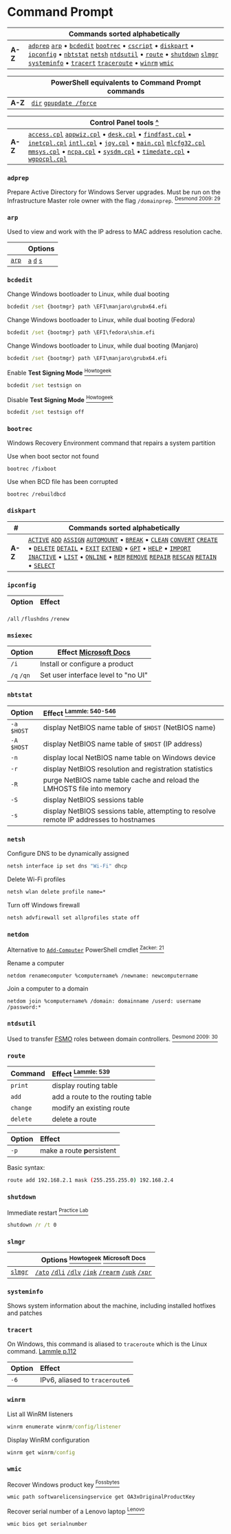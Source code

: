# Command Prompt
&nbsp;  | Commands sorted alphabetically
---     | ---
**A-Z** | [`adprep`][adprep] [`arp`][arp] &bull; [`bcdedit`][bcdedit] [`bootrec`](#bootrec) &bull; [`cscript`][cscript] &bull; [`diskpart`][diskpart] &bull; [`ipconfig`](#ipconfig) &bull; [`nbtstat`](#nbtstat) [`netsh`](#netsh) [`ntdsutil`][ntdsutil] &bull; [`route`](#route) &bull; [`shutdown`](#shutdown) [`slmgr`][slmgr] [`systeminfo`](#systeminfo) &bull; [`tracert`](#tracert) [`traceroute`](#tracert) &bull; [`winrm`](#winrm) [`wmic`][wmic]

&nbsp;  | PowerShell equivalents to Command Prompt commands
---     | ---
**A-Z** | [`dir`][Get-ChildItem] [`gpupdate /force`][Invoke-GPUpdate]

&nbsp;  | Control Panel tools [^][https://support.microsoft.com/en-us/help/192806/how-to-run-control-panel-tools-by-typing-a-command]
---     | ---
**A-Z** | [`access.cpl`][access.cpl] [`appwiz.cpl`][appwiz.cpl] &bull; [`desk.cpl`][desk.cpl] &bull; [`findfast.cpl`][findfast.cpl] &bull; [`inetcpl.cpl`][inetcpl.cpl] [`intl.cpl`][intl.cpl] &bull; [`joy.cpl`][joy.cpl] &bull; [`main.cpl`][main.cpl] [`mlcfg32.cpl`][mlcfg32.cpl] [`mmsys.cpl`][mmsys.cpl] &bull; [`ncpa.cpl`][ncpa.cpl] &bull; [`sysdm.cpl`][sysdm.cpl] &bull; [`timedate.cpl`][timedate.cpl] &bull; [`wgpocpl.cpl`][wgpocpl.cpl]

[access.cpl]:                                        #access.cpl                                        '```&#10;C:\> access.cpl&#10;```&#10;Accessibility Options'
[appwiz.cpl]:                                        #appwiz.cpl                                        '```&#10;C:\> appwiz.cpl&#10;```&#10;Add/Remove Programs'
[desk.cpl]:                                          #desk.cpl                                          '```&#10;C:\> desk.cpl&#10;```&#10;Display Properties'
[findfast.cpl]:                                      #findfast.cpl                                      '```&#10;C:\> findfast.cpl&#10;```&#10;FindFast'
[inetcpl.cpl]:                                       #inetcpl.cpl                                       '```&#10;C:\> inetcpl.cpl&#10;```&#10;Internet Properties'
[intl.cpl]:                                          #intl.cpl                                          '```&#10;C:\> intl.cpl&#10;```&#10;Regional Settings'
[joy.cpl]:                                           #joy.cpl                                           '```&#10;C:\> joy.cpl&#10;```&#10;Joystick Properties'
[main.cpl]:                                          #main.cpl                                          '```&#10;C:\> main.cpl&#10;```&#10;Mouse Properties'
[mlcfg32.cpl]:                                       #mlcfg32.cpl                                       '```&#10;C:\> mlcfg32.cpl&#10;```&#10;Microsoft Exchange (or Windows Messaging)'
[mmsys.cpl]:                                         #mmsys.cpl                                         '```&#10;C:\> mmsys.cpl&#10;```&#10;Sound Properties'
[ncpa.cpl]:                                          #ncpa.cpl                                          '```&#10;C:\> ncpa.cpl&#10;```&#10;Network Settings'
[sysdm.cpl]:                                         #sysdm.cpl                                         '```&#10;C:\> sysdm.cpl&#10;```&#10;System Properties'
[timedate.cpl]:                                      #timedate.cpl                                      '```&#10;C:\> timedate.cpl&#10;```&#10;Date/Time Properties'
[wgpocpl.cpl]:                                       #wgpocpl.cpl                                       '```&#10;C:\> wgpocpl.cpl&#10;```&#10;Microsoft Mail Post Office'

### `adprep`
Prepare Active Directory for Windows Server upgrades. Must be run on the Infrastructure Master role owner with the flag `/domainprep`. [<sup>Desmond 2009: 29</sup>][Desmond2009]
### `arp`
Used to view and work with the IP adress to MAC address resolution cache.

&nbsp;  | Options
---     | ---
[`arp`][arp] | [`a`][arp -a] [`d`][arp -d] [`s`][arp -s]

[arp -a]:                                            #arp                                               '```&#10;C:\> arp -a&#10;```&#10;Display both the IP and MAC addresses and whether they are dynamic or static entries '
[arp -s]:                                            #arp                                               '```&#10;C:\> arp -s&#10;```&#10;Manually add a static entry to the cache'
[arp -d]:                                            #arp                                               '```&#10;C:\> arp -d&#10;```&#10;Delete an entry from the cache'
### `bcdedit`
Change Windows bootloader to Linux, while dual booting
```cmd
bcdedit /set {bootmgr} path \EFI\manjaro\grubx64.efi
```
Change Windows bootloader to Linux, while dual booting (Fedora)
```cmd
bcdedit /set {bootmgr} path \EFI\fedora\shim.efi
```
Change Windows bootloader to Linux, while dual booting (Manjaro)
```cmd
bcdedit /set {bootmgr} path \EFI\manjaro\grubx64.efi
```
Enable **Test Signing Mode** [<sup>Howtogeek</sup>](https://www.howtogeek.com/167723/how-to-disable-driver-signature-verification-on-64-bit-windows-8.1-so-that-you-can-install-unsigned-drivers/ "howtogeek.com - 'How to disable driver signature verification on 64-bit Windows 8.1 so that you can install unsigned drivers'")
```cmd
bcdedit /set testsign on
```
Disable **Test Signing Mode** [<sup>Howtogeek</sup>](https://www.howtogeek.com/167723/how-to-disable-driver-signature-verification-on-64-bit-windows-8.1-so-that-you-can-install-unsigned-drivers/ "howtogeek.com - 'How to disable driver signature verification on 64-bit Windows 8.1 so that you can install unsigned drivers'")
```cmd
bcdedit /set testsign off
```
### `bootrec`
Windows Recovery Environment command that repairs a system partition

Use when boot sector not found
```
bootrec /fixboot
```
Use when BCD file has been corrupted
```
bootrec /rebuildbcd
```
### `diskpart`
\#      | Commands sorted alphabetically
---     | ---
**A-Z** | [`ACTIVE`][diskpart active] [`ADD`][diskpart add] [`ASSIGN`][diskpart assign] [`AUTOMOUNT`][diskpart automount] &bull; [`BREAK`][diskpart break] &bull; [`CLEAN`][diskpart clean] [`CONVERT`][diskpart convert] [`CREATE`][diskpart create] &bull; [`DELETE`][diskpart delete] [`DETAIL`][diskpart detail] &bull; [`EXIT`][diskpart exit] [`EXTEND`][diskpart extend] &bull; [`GPT`][diskpart gpt] &bull; [`HELP`][diskpart help] &bull; [`IMPORT`][diskpart import] [`INACTIVE`][diskpart inactive] &bull; [`LIST`][diskpart list] &bull; [`ONLINE`][diskpart online] &bull; [`REM`][diskpart rem] [`REMOVE`][diskpart remove] [`REPAIR`][diskpart repair] [`RESCAN`][diskpart rescan] [`RETAIN`][diskpart retain] &bull; [`SELECT`][diskpart select]

[diskpart active]:                                   #diskpart                                          '```&#10;C:\> diskpart&#10;DISKPART> ACTIVE&#10;```&#10;On MBR disks, marks the partition with current focus as the active system partition, meaning it is the partition containing the operating system startup files&#10;Stanek, William R. _Microsoft Windows Command-Line_.: 141'
[diskpart add]:                                      #diskpart                                          '```&#10;C:\> diskpart&#10;DISKPART> ADD DISK=n&#10;```&#10;Create a mirrored volume on the selected dynamic disk&#10;Stanek, William R. _Microsoft Windows Command-Line_.: 141'
[diskpart assign]:                                   #diskpart                                          '```&#10;C:\> diskpart&#10;DISKPART> ASSIGN LETTER=x&#10;DISKPART> ASSIGN MOUNT=path&#10;```&#10;Assign a drive letter or mount point to the selected partition, logical drive, or volume. Takes parameters "LETTER=x" or "MOUNT=path"&#10;Stanek, William R. _Microsoft Windows Command-Line_.: 141'
[diskpart automount]:                                #diskpart                                          '```&#10;C:\> diskpart&#10;DISKPART> AUTOMOUNT ENABLE&#10;DISKPART> AUTOMOUNT DISABLE&#10;DISKPART> AUTOMOUNT SCRUB&#10;```&#10;Control whether Windows automatically mounts new basic volumes that are added to the system and assigns them drive letters. Takes parameters "ENABLE", "DISABLE", or "SCRUB"&#10;Stanek, William R. _Microsoft Windows Command-Line_.: 141'
[diskpart break]:                                    #diskpart                                          '```&#10;C:\> diskpart&#10;DISKPART> BREAK DISK=n&#10;DISKPART> BREAK DISK=n NOKEEP&#10;```&#10;Break a mirror set. Takes parameter "DISK=n"&#10;Stanek, William R. _Microsoft Windows Command-Line_.: 141'
[diskpart clean]:                                    #diskpart                                          '```&#10;C:\> diskpart&#10;DISKPART> CLEAN&#10;DISKPART> CLEAN ALL&#10;```&#10;Remove all partition or volume formatting on the focused disk.&#10;Stanek, William R. _Microsoft Windows Command-Line_.: 141'
[diskpart convert]:                                  #diskpart                                          '```&#10;C:\> diskpart&#10;DISKPART> CONVERT BASIC&#10;DISKPART> CONVERT DYNAMIC&#10;DISKPART> CONVERT GPT&#10;DISKPART> CONVERT MBR&#10;```&#10;Convert focused disk to basic/dynamic&#10;Stanek, William R. _Microsoft Windows Command-Line_.: 141'
[diskpart create]:                                   #diskpart                                          '```&#10;C:\> diskpart&#10;DISKPART> CREATE PARTITION EFI&#10;DISKPART> CREATE PARTITION EXTENDED&#10;DISKPART> CREATE PARTITION LOGICAL&#10;DISKPART> CREATE PARTITION MSR&#10;DISKPART> CREATE PARTITION PRIMARY&#10;DISKPART> CREATE VOLUME SIMPLE&#10;DISKPART> CREATE VOLUME RAID&#10;DISKPART> CREATE VOLUME STRIPE&#10;```&#10;Create a partition or volume of a specific type&#10;Stanek, William R. _Microsoft Windows Command-Line_.: 141'
[diskpart delete]:                                   #diskpart                                          '```&#10;C:\> diskpart&#10;DISKPART> DELETE&#10;```&#10;Delete the focused disk, partition, or volume&#10;Stanek, William R. _Microsoft Windows Command-Line_.: 141'
[diskpart detail]:                                   #diskpart                                          '```&#10;C:\> diskpart&#10;DISKPART> DETAIL&#10;```&#10;Provide details about the focused disk, partition, or volume&#10;Stanek, William R. _Microsoft Windows Command-Line_.: 141'
[diskpart exit]:                                     #diskpart                                          '```&#10;C:\> diskpart&#10;DISKPART> EXIT&#10;```&#10;Exit the DiskPart interpreter&#10;Stanek, William R. _Microsoft Windows Command-Line_.: 141'
[diskpart extend]:                                   #diskpart                                          '```&#10;C:\> diskpart&#10;DISKPART> EXTEND SIZE=n DISK=n&#10;```&#10;Extend the simple volume on the selected disk or span the volume across multiple disks&#10;Stanek, William R. _Microsoft Windows Command-Line_.: 141'
[diskpart gpt]:                                      #diskpart                                          '```&#10;C:\> diskpart&#10;DISKPART> GPT ATTRIBUTES=n&#10;```&#10;Change GPT attributes on the focused partition (Windows Server 2003 only)&#10;Stanek, William R. _Microsoft Windows Command-Line_.: 141'
[diskpart help]:                                     #diskpart                                          '```&#10;C:\> diskpart&#10;DISKPART> HELP&#10;```&#10;Display a list of commands&#10;Stanek, William R. _Microsoft Windows Command-Line_.: 141'
[diskpart import]:                                   #diskpart                                          '```&#10;C:\> diskpart&#10;DISKPART> IMPORT&#10;```&#10;Import a foreign disk&#10;Stanek, William R. _Microsoft Windows Command-Line_.: 141'
[diskpart inactive]:                                 #diskpart                                          '```&#10;C:\> diskpart&#10;DISKPART> INACTIVE&#10;```&#10;On MBR disks, mark the focused partition as inactive.&#10;Stanek, William R. _Microsoft Windows Command-Line_.: 141'
[diskpart list]:                                     #diskpart                                          '```&#10;C:\> diskpart&#10;DISKPART> LIST DISK&#10;DISKPART> LIST PARTITION&#10;DISKPART> LIST VOLUME&#10;```&#10;Display a list of disks or volumes and information about them, or a list of partitions on the focused disk.&#10;Stanek, William R. _Microsoft Windows Command-Line_.: 141'
[diskpart online]:                                   #diskpart                                          '```&#10;C:\> diskpart&#10;DISKPART> ONLINE&#10;```&#10;Bring the selected disk or volume online. Resynchronize the mirrored or focused RAID-5 volume.&#10;Stanek, William R. _Microsoft Windows Command-Line_.: 141'
[diskpart rem]:                                      #diskpart                                          '```&#10;C:\> diskpart&#10;DISKPART> REM Lorem ipsum&#10;```&#10;Mark the start of a comment in a DiskPart script&#10;Stanek, William R. _Microsoft Windows Command-Line_.: 141'
[diskpart remove]:                                   #diskpart                                          '```&#10;C:\> diskpart&#10;DISKPART> REMOVE LETTER=x&#10;DISKPART> REMOVE MOUNT=path&#10;```&#10;Remove specified drive letter or mount point from the currently selected volume&#10;Stanek, William R. _Microsoft Windows Command-Line_.: 141'
[diskpart repair]:                                   #diskpart                                          '```&#10;C:\> diskpart&#10;DISKPART> REPAIR DISK=n&#10;```&#10;Repair the focused RAID-5 volume by replacing the failed volume with the designated dynamic disk (Windows Server 2003 only)&#10;Stanek, William R. _Microsoft Windows Command-Line_.: 141'
[diskpart rescan]:                                   #diskpart                                          '```&#10;C:\> diskpart&#10;DISKPART> RESCAN&#10;```&#10;Look for new disks that may have been added to the computer&#10;Stanek, William R. _Microsoft Windows Command-Line_.: 141'
[diskpart retain]:                                   #diskpart                                          '```&#10;C:\> diskpart&#10;DISKPART> RETAIN&#10;```&#10;Prepare the selected simple volume to be used as the boot or system volume&#10;Stanek, William R. _Microsoft Windows Command-Line_.: 141'
[diskpart select]:                                   #diskpart                                          '```&#10;C:\> diskpart&#10;DISKPART> SELECT&#10;```&#10;Focus specified disk, partition, or volume&#10;Stanek, William R. _Microsoft Windows Command-Line_.: 141'
### `ipconfig`
Option      | Effect
:---        | :---
`/all`
`/flushdns`
`/renew`
### `msiexec`
Option      | Effect [Microsoft Docs][https://docs.microsoft.com/en-us/windows/win32/msi/command-line-options]
---         | ---
`/i`        | Install or configure a product
`/q` `/qn`  | Set user interface level to "no UI"
### `nbtstat`
Option      | Effect [<sup>Lammle: 540-546</sup>][Lammle]
:---        | :---
`-a $HOST`  | display NetBIOS name table of <code>$HOST</code> (NetBIOS name)
`-A $HOST`  | display NetBIOS name table of <code>$HOST</code> (IP address)
`-n`        | display local NetBIOS name table on Windows device
`-r`        | display NetBIOS resolution and registration statistics
`-R`        | purge NetBIOS name table cache and reload the LMHOSTS file into memory
`-S`        | display NetBIOS sessions table
`-s`        | display NetBIOS sessions table, attempting to resolve remote IP addresses to hostnames
### `netsh`
Configure DNS to be dynamically assigned
```cmd
netsh interface ip set dns "Wi-Fi" dhcp
```
Delete Wi-Fi profiles
```cmd
netsh wlan delete profile name=*
```
Turn off Windows firewall
```cmd
netsh advfirewall set allprofiles state off
```
### `netdom`
Alternative to [`Add-Computer`][Add-Computer] PowerShell cmdlet [<sup>Zacker: 21</sup>][Zacker]

Rename a computer
```
netdom renamecomputer %computername% /newname: newcomputername
```
Join a computer to a domain
```
netdom join %computername% /domain: domainname /userd: username /password:*
```
### `ntdsutil`
Used to transfer [FSMO](# "\"Flexible Single Master Operator\", server that is master for a particular role or function") roles between domain controllers. [<sup>Desmond 2009: 30</sup>][Desmond2009]
### `route`
Command  | Effect [<sup>Lammle: 539</sup>][Lammle]
:---     | :---
`print`  | display routing table
`add`    | add a route to the routing table
`change` | modify an existing route
`delete` | delete a route

Option  | Effect
:---    | :---
`-p`    | make a route **p**ersistent

Basic syntax:
```sh
route add 192.168.2.1 mask (255.255.255.0) 192.168.2.4
```
### `shutdown`
Immediate restart [<sup>Practice Lab</sup>][pl:Sec+]
```cmd
shutdown /r /t 0
```
### `slmgr`
&nbsp;    | Options [<sup>Howtogeek</sup>][https://www.howtogeek.com/245445/how-to-use-slmgr-to-change-remove-or-extend-your-windows-license/] [<sup>Microsoft Docs</sup>][https://docs.microsoft.com/en-us/previous-versions/windows/it-pro/windows-server-2012-r2-and-2012/dn502540(v%3Dws.11)]
---       | ---
[`slmgr`][slmgr] | [` /ato `][slmgr /ato] [` /dli `][slmgr /dli] [` /dlv `][slmgr /dlv]  [` /ipk `][slmgr /ipk]  [` /rearm `][slmgr /rearm] [` /upk `][slmgr /upk] [` /xpr `][slmgr /xpr]

[slmgr /dli]:                                        #slmgr                                             '```&#10;C:\> slmgr /dli&#10;```&#10;Display very basic license and activation information about the current system in a dialog box'
[slmgr /dlv]:                                        #slmgr                                             '```&#10;C:\> slmgr /dlv&#10;```&#10;Display more detailed license information, including activation ID, installation ID, and other details'
[slmgr /xpr]:                                        #slmgr                                             '```&#10;C:\> slmgr /xpr&#10;```&#10;Display activation status or expiration date of current license'
[slmgr /upk]:                                        #slmgr                                             '```&#10;C:\> slmgr /upk&#10;```&#10;Remove the product key, placing Windows in an unactivated, unlicensed state (after restart)'
[slmgr /ipk]:                                        #slmgr                                             '```&#10;C:\> slmgr /ipk&#10;```&#10;Replace product key, equivalent to changing product key in Activation screen in Settings'
[slmgr /ato]:                                        #slmgr                                             '```&#10;C:\> slmgr /ato&#10;```&#10;Force Windows to attempt an online activation, either with Microsoft servers or with the KMS server on the local network'
[slmgr /rearm]:                                      #slmgr                                             '```&#10;C:\> slmgr /rearm&#10;```&#10;Reset activation timer to extend trial period. Each usage reduces the "rearm count" (ref. `/dlv`)'
### `systeminfo`
Shows system information about the machine, including installed hotfixes and patches
### `tracert`
On Windows, this command is aliased to `traceroute` which is the Linux command. [Lammle p.112][Lammle]

Option  | Effect
:---    | :---
`-6`    | IPv6, aliased to `traceroute6`
### `winrm`
List all WinRM listeners  
```cmd
winrm enumerate winrm/config/listener
```
Display WinRM configuration
```cmd
winrm get winrm/config
```
### `wmic`
Recover Windows product key [<sup>Fossbytes</sup>][https://fossbytes.com/how-to-find-windows-product-key-lost-cmd-powershell-registry/]
```cmd
wmic path softwarelicensingservice get OA3xOriginalProductKey
```
Recover serial number of a Lenovo laptop [<sup>Lenovo</sup>][https://pcsupport.lenovo.com/us/en/solutions/find-product-name]
```cmd
wmic bios get serialnumber
```
## 

[Desmond2009]: ../sources/ad.md "Desmond, Brian et al. _Active Directory_. O'Reilly Media, 2009."
[https://www.howtogeek.com/245445/how-to-use-slmgr-to-change-remove-or-extend-your-windows-license/]: https://www.howtogeek.com/245445/how-to-use-slmgr-to-change-remove-or-extend-your-windows-license/ "HowToGeek: \"How to Use Slmgr to Change, Remove, or Extend Your Windows License\""
[https://fossbytes.com/how-to-find-windows-product-key-lost-cmd-powershell-registry/]: https://fossbytes.com/how-to-find-windows-product-key-lost-cmd-powershell-registry/ "FossBytes: \"How to find Windows 10 product key using CMD, PowerShell, and Windows Registry?\""
[https://docs.microsoft.com/en-us/previous-versions/windows/it-pro/windows-server-2012-r2-and-2012/dn502540(v%3Dws.11)]: https://docs.microsoft.com/en-us/previous-versions/windows/it-pro/windows-server-2012-r2-and-2012/dn502540(v%3Dws.11) "Microsoft Docs: \"Slmgr.vbs options for volume activation\""
[https://docs.microsoft.com/en-us/windows/win32/msi/command-line-options]: https://docs.microsoft.com/en-us/windows/win32/msi/command-line-options "Microsoft Docs: \"Command-line options\""
[https://support.microsoft.com/en-us/help/192806/how-to-run-control-panel-tools-by-typing-a-command]: https://support.microsoft.com/en-us/help/192806/how-to-run-control-panel-tools-by-typing-a-command "Microsoft Support: \"How to run Control Panel tools by typing a command\""
[https://pcsupport.lenovo.com/us/en/solutions/find-product-name]: https://pcsupport.lenovo.com/us/en/solutions/find-product-name "Find my product or serial number - Windows OS Command Prompt (cmd.exe) prompt"
[pl:Sec+]: https://pts.measureup.com/web/index.php#dashboard.php "Practice Lab: CompTIA Security+ (SY0-501)"
[Lammle]: ../certs/n10-007.md "Lammle, Todd. _CompTIA Network+ Study Guide: Exam N10-005_. 2012."
[Zacker]: ../certs/70-740.md "Zacker, Craig. _Installation, Storage and Compute with Windows Server 2016: Exam Ref 70-740_. 2017."

[adprep]:                                            #adprep                                            '`adprep`&#10;Prepare Active Directory for Windows Server upgrades'
[arp]:                                               #arp                                               '```&#10;C:\> arp&#10;```&#10;Display and modify the IP-to-MAC address translation tables used by ARP'
[bcdedit]:                                           #bcdedit                                           '`bcdedit`&#10;Boot configuration data editor'
[cscript]:                                           #cscript                                           '`cscript`&#10;Starts a script so that it runs in a command-line environment'
[diskpart]:                                          #diskpart                                          '`diskpart`&#10;Text-mode command interpreter used to convert disk types, create partitions and volumes, and configure RAID&#10;Stanek, William R. _Microsoft Windows Command-Line_.: 141'

[msiexec]:                                           #msiexec                                           '`msiexec`&#10;Provides the means to install, modify, and perform operations on Windows Installer from the command line'
[ntdsutil]:                                          #ntdsutil                                          '`ntdsutil`&#10;Used to transfer FSMO roles between domain controllers'
[slmgr]:                                             #slmgr                                             '`slmgr`&#10;Windows software licensing management tool'
[wmic]:                                              #wmic                                              '`wmic`&#10;WMI command-line (WMIC) utility provides a command-line interface for WMI.'

[Add-Computer]:                                      pwsh.md#add-computer                               '```&#10;PS C:\> Add-Computer&#10;```&#10;Join a computer to a domain'
[Get-ChildItem]:                                     pwsh.md#get-childitem                              '```&#10;PS C:\> Get-ChildItem&#10;PS C:\> dir&#10;PS C:\> gci&#10;PS C:\> ls&#10;```&#10;Get items in one or more locations'
[Invoke-GPUpdate]:                                   pwsh.md#invoke-gpupdate                            '```&#10;Invoke-GPUpdate&#10;```&#10;Schedule a remote Group Policy refresh on the specified host'


